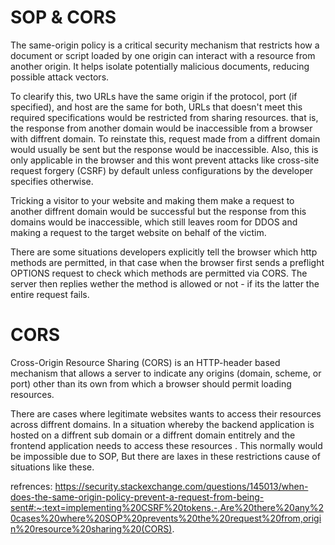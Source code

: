 # SOP & CORS

The same-origin policy is a critical security mechanism that restricts how a document or script loaded by one origin can interact with a resource from another origin.
It helps isolate potentially malicious documents, reducing possible attack vectors.

To clearify this, two URLs have the same origin if the protocol, port (if specified), and host are the same for both, URLs that doesn't meet this required specifications would be restricted from sharing resources. that is, the response from another domain would be inaccessible 
from a browser with diffrent domain.
To reinstate this, request made from a diffrent domain would usually be sent but the response would be inaccessible. Also, this is only applicable in the browser and this wont prevent attacks like cross-site request forgery (CSRF) by default unless configurations by the developer specifies otherwise.

Tricking a visitor to your website and making them make a request to another diffrent domain would be successful but the response from this domains would be inaccessible, which still leaves room for DDOS and making a request to the target website 
on behalf of the victim.

There are some situations developers explicitly tell the browser which http methods are permitted, in that case when the browser first sends a preflight OPTIONS request to check which methods are permitted via CORS. The server then replies wether the method is allowed or not - if its the latter the entire request fails.


# CORS

Cross-Origin Resource Sharing (CORS) is an HTTP-header based mechanism that allows a server to indicate any origins (domain, scheme, or port) other than its own from which a browser should permit loading resources.

There are cases where legitimate websites wants to access their resources across diffrent domains. In a situation whereby the backend application is hosted on a diffrent sub domain or a diffrent domain entitrely and the frontend application needs to access these resources .
This normally would be impossible due to SOP, But there are laxes in these restrictions cause of situations like these.





refrences: https://security.stackexchange.com/questions/145013/when-does-the-same-origin-policy-prevent-a-request-from-being-sent#:~:text=implementing%20CSRF%20tokens.-,Are%20there%20any%20cases%20where%20SOP%20prevents%20the%20request%20from,origin%20resource%20sharing%20(CORS).
